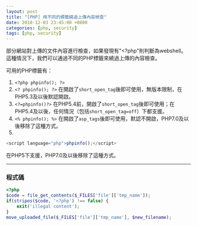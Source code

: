 ```yaml
---
layout: post                          
title: "[PHP] 用不同的標籤繞過上傳內容檢查"                   
date: 2018-12-03 23:45:00 +0800       
categories: [php, security]         
tags: [php, security]                     
---
```



部分網站對上傳的文件內容進行檢查，如果發現有"<?php"則判斷為webshell。這種情況下，我們可以通過不同的PHP標籤來繞過上傳的內容檢查。

可用的PHP標籤有：

1. `<?php phpinfo(); ?>`
2.  `<? phpinfo(); ?>` 在開啟了`short_open_tag`後即可使用，無版本限制，在PHP5.3及以後默認開啟。
3. `<?=phpinfo()?>` 在PHP5.4前，開啟了`short_open_tag`後即可使用；在PHP5.4及以後，任何情況（包括`short_open_tag=off`）下都支援。
4. `<% phpinfo(); %>` 在開啟了`asp_tags`後即可使用，默認不開啟，PHP7.0及以後移除了這種方式。
5. 
```javascript
<script language="php">phpinfo();</script>
```
在PHP5下支援，PHP7.0及以後移除了這種方式。

---
### 程式碼
```php
<?php
$code = file_get_contents($_FILES['file']['tmp_name']);
if(stripos($code, '<?php') !== false) {
    exit('illegal content');
}
move_uploaded_file($_FILES['file']['tmp_name'], $new_filename);
```